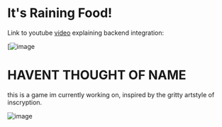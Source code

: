# It's Raining Food!

Link to youtube [video](https://youtu.be/IwtgsGiGW2U) explaining backend integration:

[![image](https://github.com/Mushroom-Ano/ServerSyncedUnityGame/assets/81051693/ed5db522-f343-4628-bbea-0c2d12ce28f2)


# HAVENT THOUGHT OF NAME

this is a game im currently working on, inspired by the gritty artstyle of inscryption.

![image](https://github.com/Mushroom-Ano/ServerSyncedUnityGame/assets/81051693/6807eef9-70c6-4d7c-8aa9-d3823ee4ed50)



